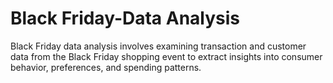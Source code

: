 # Black Friday-Data Analysis
Black Friday data analysis involves examining transaction and customer data from the Black Friday shopping event to extract insights into consumer behavior, preferences, and spending patterns.

